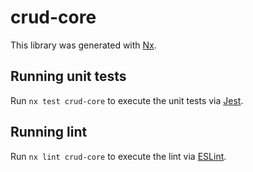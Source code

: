 # crud-core

This library was generated with [Nx](https://nx.dev).

## Running unit tests

Run `nx test crud-core` to execute the unit tests via [Jest](https://jestjs.io).

## Running lint

Run `nx lint crud-core` to execute the lint via [ESLint](https://eslint.org/).
